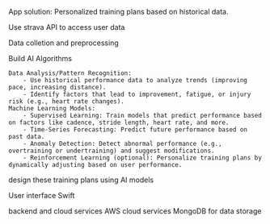 App solution: Personalized training plans based on historical data.

Use strava API to access user data

Data colletion and preprocessing

Build AI Algorithms

    Data Analysis/Pattern Recognition:
        - Use historical performance data to analyze trends (improving pace, increasing distance).
        - Identify factors that lead to improvement, fatigue, or injury risk (e.g., heart rate changes).
    Machine Learning Models:
        - Supervised Learning: Train models that predict performance based on factors like cadence, stride length, heart rate, and more.
        - Time-Series Forecasting: Predict future performance based on past data.
        - Anomaly Detection: Detect abnormal performance (e.g., overtraining or undertraining) and suggest modifications.
        - Reinforcement Learning (optional): Personalize training plans by dynamically adjusting based on user performance.


design these training plans using AI models

User interface
    Swift

backend and cloud services
    AWS cloud services
    MongoDB for data storage
    
